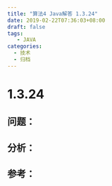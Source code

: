 ```yaml
---
title: "算法4 Java解答 1.3.24"
date: 2019-02-22T07:36:03+08:00
draft: false
tags:
   - JAVA
categories:
  - 技术
  - 归档
---
```



# 1.3.24

## 问题：


## 分析：


## 参考：


